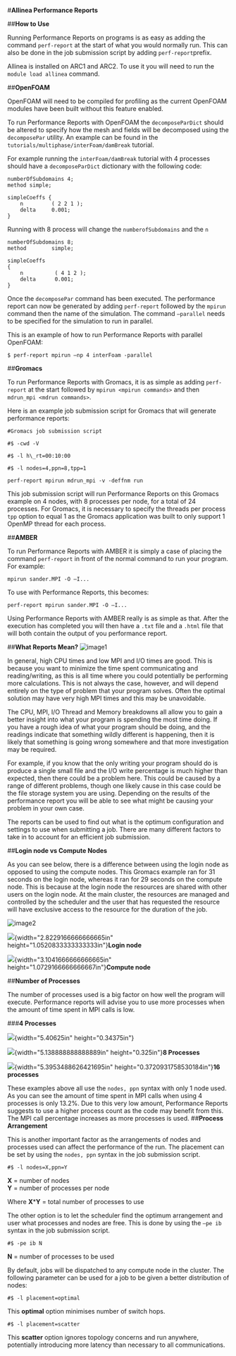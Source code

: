 #**Allinea Performance Reports**

##**How to Use**

Running Performance Reports on programs is as easy as adding the command
`perf-report` at the start of what you would normally run. This can
also be done in the job submission script by adding `perf-report`prefix.

Allinea is installed on ARC1 and ARC2. To use it you will need to run
the `module load allinea` command.

##**OpenFOAM**

OpenFOAM will need to be compiled for profiling as the current OpenFOAM
modules have been built without this feature enabled.

To run Performance Reports with OpenFOAM the `decomposeParDict` should be
altered to specify how the mesh and fields will be decomposed using the
`decomposePar` utility. An example can be found in the
`tutorials/multiphase/interFoam/damBreak` tutorial.

For example running the `interFoam/damBreak` tutorial with 4 processes
should have a `decomposeParDict` dictionary with the following code:
```
numberOfSubdomains 4;
method simple;

simpleCoeffs { 
    n         ( 2 2 1 ); 
    delta     0.001; 
} 
```
Running with 8 process will change the `numberofSubdomains` and the `n`
```
numberOfSubdomains 8; 
method        simple; 

simpleCoeffs 
{ 
    n          ( 4 1 2 ); 
    delta      0.001; 
} 
```
Once the `decomposePar` command has been executed. The performance report
can now be generated by adding `perf-report` followed by the
`mpirun` command then the name of the simulation. The command
`–parallel` needs to be specified for the simulation to run in
parallel.

This is an example of how to run Performance Reports with parallel OpenFOAM:
```
$ perf-report mpirun –np 4 interFoam -parallel
```
##**Gromacs**

To run Performance Reports with Gromacs, it is as simple as adding
`perf-report` at the start followed by `mpirun <mpirun commands>` and then `mdrun_mpi <mdrun commands>`.

Here is an example job submission script for Gromacs that will generate
performance reports:
```
#Gromacs job submission script

#$ -cwd -V

#$ -l h\_rt=00:10:00

#$ -l nodes=4,ppn=8,tpp=1

perf-report mpirun mdrun_mpi -v -deffnm run
```
This job submission script will run Performance Reports on this Gromacs
example on 4 nodes, with 8 processes per node, for a total of 24
processes. For Gromacs, it is necessary to specify the threads per
process `tpp` option to equal 1 as the Gromacs application was built
to only support 1 OpenMP thread for each process.

##**AMBER**

To run Performance Reports with AMBER it is simply a case of placing the
command `perf-report` in front of the normal command to run your
program. For example:
```
mpirun sander.MPI -O –I...
```
To use with Performance Reports, this becomes:
```
perf-report mpirun sander.MPI -O –I...
```
Using Performance Reports with AMBER really is as simple as that. After
the execution has completed you will then have a `.txt` file and a `.html`
file that will both contain the output of you performance report.

##**What Reports Mean?**
![image1](image1.jpeg)

In general, high CPU times and low MPI and I/O times are good. This is
because you want to minimize the time spent communicating and
reading/writing, as this is all time where you could potentially be
performing more calculations. This is not always the case, however, and
will depend entirely on the type of problem that your program solves.
Often the optimal solution may have very high MPI times and this may be
unavoidable.

The CPU, MPI, I/O Thread and Memory breakdowns all allow you to gain a
better insight into what your program is spending the most time doing.
If you have a rough idea of what your program should be doing, and the
readings indicate that something wildly different is happening, then it
is likely that something is going wrong somewhere and that more
investigation may be required.

For example, if you know that the only writing your program should do is
produce a single small file and the I/O write percentage is much higher
than expected, then there could be a problem here. This could be caused
by a range of different problems, though one likely cause in this case
could be the file storage system you are using. Depending on the results
of the performance report you will be able to see what might be causing
your problem in your own case.

The reports can be used to find out what is the optimum configuration
and settings to use when submitting a job. There are many different
factors to take in to account for an efficient job submission.

##**Login node vs Compute Nodes**

As you can see below, there is a difference between using the login node
as opposed to using the compute nodes. This Gromacs example ran for 31
seconds on the login node, whereas it ran for 29 seconds on the compute
node. This is because at the login node the resources are shared with
other users on the login node. At the main cluster, the resources are
managed and controlled by the scheduler and the user that has requested
the resource will have exclusive access to the resource for the duration
of the job.


![image2][media]

[media]: https://github.com/ARCLeeds/website-documents/tree/master/images/image2.png  "Logo Title Text 2"


![](media/image2.png){width="2.8229166666666665in"
height="1.0520833333333333in"}**Login node**

![](media/image3.png){width="3.1041666666666665in"
height="1.0729166666666667in"}**Compute node**

##**Number of Processes**

The number of processes used is a big factor on how well the program
will execute. Performance reports will advise you to use more processes
when the amount of time spent in MPI calls is low.

###**4 Processes**

![](media/image4.png){width="5.40625in" height="0.34375in"}

![](media/image5.png){width="5.138888888888889in" height="0.325in"}**8
Processes**

![](media/image6.png){width="5.3953488626421695in"
height="0.3720931758530184in"}**16 processes**

These examples above all use the `nodes, ppn` syntax with only 1 node used.
As you can see the amount of time spent in MPI calls when using 4
processes is only 13.2%. Due to this very low amount, Performance
Reports suggests to use a higher process count as the code may benefit
from this. The MPI call percentage increases as more processes is used.
##**Process Arrangement**

This is another important factor as the arrangements of nodes and
processes used can affect the performance of the run. The placement can
be set by using the `nodes, ppn` syntax in the job submission script.
```
#$ -l nodes=X,ppn=Y
```
**X** = number of nodes  
**Y** = number of processes per node

Where **X**\***Y** = total number of processes to use

The other option is to let the scheduler find the optimum arrangement
and user what processes and nodes are free. This is done by using the
`–pe ib` syntax in the job submission script.
```
#$ -pe ib N
```
**N** = number of processes to be used

By default, jobs will be dispatched to any compute node in the cluster.
The following parameter can be used for a job to be given a better
distribution of nodes:
```
#$ -l placement=optimal
```
This **optimal** option minimises number of switch hops.
```
#$ -l placement=scatter
```
This **scatter** option ignores topology concerns and run anywhere,
potentially introducing more latency than necessary to all
communications.
